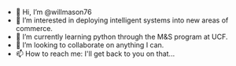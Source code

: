 - 👋 Hi, I’m @willmason76
- 👀 I’m interested in deploying intelligent systems into new areas of commerce.
- 🌱 I’m currently learning python through the M&S program at UCF.
- 💞️ I’m looking to collaborate on anything I can.
- 📫 How to reach me: I'll get back to you on that...

<!---
willmason76/willmason76 is a ✨ special ✨ repository because its `README.md` (this file) appears on your GitHub profile.
You can click the Preview link to take a look at your changes.
--->
